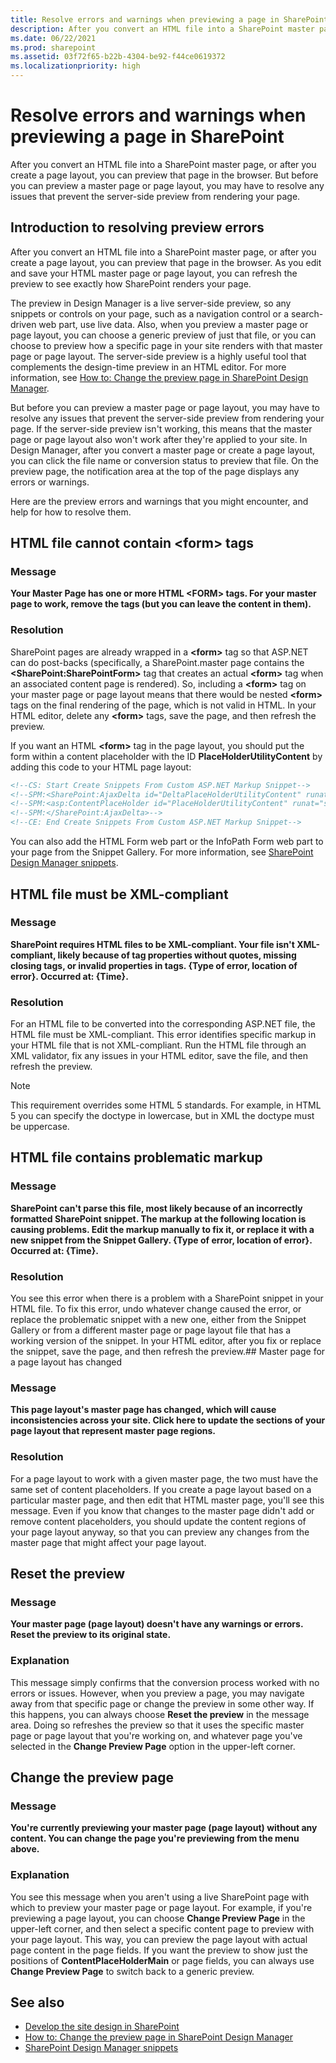 ```yaml
---
title: Resolve errors and warnings when previewing a page in SharePoint
description: After you convert an HTML file into a SharePoint master page, or after you create a page layout, you can preview that page in the browser. But before you can preview a master page or page layout, you may have to resolve any issues that prevent the server-side preview from rendering your page.
ms.date: 06/22/2021
ms.prod: sharepoint
ms.assetid: 03f72f65-b22b-4304-be92-f44ce0619372
ms.localizationpriority: high
---
```

# Resolve errors and warnings when previewing a page in SharePoint

After you convert an HTML file into a SharePoint master page, or after you create a page layout, you can preview that page in the browser. But before you can preview a master page or page layout, you may have to resolve any issues that prevent the server-side preview from rendering your page.

## Introduction to resolving preview errors

After you convert an HTML file into a SharePoint master page, or after you create a page layout, you can preview that page in the browser. As you edit and save your HTML master page or page layout, you can refresh the preview to see exactly how SharePoint renders your page.

The preview in Design Manager is a live server-side preview, so any snippets or controls on your page, such as a navigation control or a search-driven web part, use live data. Also, when you preview a master page or page layout, you can choose a generic preview of just that file, or you can choose to preview how a specific page in your site renders with that master page or page layout. The server-side preview is a highly useful tool that complements the design-time preview in an HTML editor. For more information, see  [How to: Change the preview page in SharePoint Design Manager](how-to-change-the-preview-page-in-sharepoint-design-manager.md).

But before you can preview a master page or page layout, you may have to resolve any issues that prevent the server-side preview from rendering your page. If the server-side preview isn't working, this means that the master page or page layout also won't work after they're applied to your site. In Design Manager, after you convert a master page or create a page layout, you can click the file name or conversion status to preview that file. On the preview page, the notification area at the top of the page displays any errors or warnings.

Here are the preview errors and warnings that you might encounter, and help for how to resolve them.

## HTML file cannot contain \<form\> tags

### Message

 **Your Master Page has one or more HTML \<FORM\> tags. For your master page to work, remove the tags (but you can leave the content in them).**

### Resolution

SharePoint pages are already wrapped in a **\<form\>** tag so that ASP.NET can do post-backs (specifically, a SharePoint.master page contains the **&lt;SharePoint:SharePointForm&gt;** tag that creates an actual **\<form\>** tag when an associated content page is rendered). So, including a **\<form\>** tag on your master page or page layout means that there would be nested **\<form\>** tags on the final rendering of the page, which is not valid in HTML. In your HTML editor, delete any **\<form\>** tags, save the page, and then refresh the preview.

If you want an HTML **\<form\>** tag in the page layout, you should put the form within a content placeholder with the ID **PlaceHolderUtilityContent** by adding this code to your HTML page layout:

```HTML
<!--CS: Start Create Snippets From Custom ASP.NET Markup Snippet-->
<!--SPM:<SharePoint:AjaxDelta id="DeltaPlaceHolderUtilityContent" runat="server">-->
<!--SPM:<asp:ContentPlaceHolder id="PlaceHolderUtilityContent" runat="server" />-->
<!--SPM:</SharePoint:AjaxDelta>-->
<!--CE: End Create Snippets From Custom ASP.NET Markup Snippet-->
```

You can also add the HTML Form web part or the InfoPath Form web part to your page from the Snippet Gallery. For more information, see  [SharePoint Design Manager snippets](sharepoint-design-manager-snippets.md).

## HTML file must be XML-compliant

### Message

**SharePoint requires HTML files to be XML-compliant. Your file isn't XML-compliant, likely because of tag properties without quotes, missing closing tags, or invalid properties in tags. {Type of error, location of error}. Occurred at: {Time}.**

### Resolution

For an HTML file to be converted into the corresponding ASP.NET file, the HTML file must be XML-compliant. This error identifies specific markup in your HTML file that is not XML-compliant. Run the HTML file through an XML validator, fix any issues in your HTML editor, save the file, and then refresh the preview.

> [!NOTE]
> This requirement overrides some HTML 5 standards. For example, in HTML 5 you can specify the doctype in lowercase, but in XML the doctype must be uppercase.

## HTML file contains problematic markup

### Message

**SharePoint can't parse this file, most likely because of an incorrectly formatted SharePoint snippet. The markup at the following location is causing problems. Edit the markup manually to fix it, or replace it with a new snippet from the Snippet Gallery. {Type of error, location of error}. Occurred at: {Time}.**

### Resolution

You see this error when there is a problem with a SharePoint snippet in your HTML file. To fix this error, undo whatever change caused the error, or replace the problematic snippet with a new one, either from the Snippet Gallery or from a different master page or page layout file that has a working version of the snippet. In your HTML editor, after you fix or replace the snippet, save the page, and then refresh the preview.## Master page for a page layout has changed

### Message

 **This page layout's master page has changed, which will cause inconsistencies across your site. Click here to update the sections of your page layout that represent master page regions.**

### Resolution

For a page layout to work with a given master page, the two must have the same set of content placeholders. If you create a page layout based on a particular master page, and then edit that HTML master page, you'll see this message. Even if you know that changes to the master page didn't add or remove content placeholders, you should update the content regions of your page layout anyway, so that you can preview any changes from the master page that might affect your page layout.

## Reset the preview

### Message

**Your master page (page layout) doesn't have any warnings or errors. Reset the preview to its original state.**

### Explanation

This message simply confirms that the conversion process worked with no errors or issues. However, when you preview a page, you may navigate away from that specific page or change the preview in some other way. If this happens, you can always choose **Reset the preview** in the message area. Doing so refreshes the preview so that it uses the specific master page or page layout that you're working on, and whatever page you've selected in the **Change Preview Page** option in the upper-left corner.

## Change the preview page

### Message

**You're currently previewing your master page (page layout) without any content. You can change the page you're previewing from the menu above.**

### Explanation

You see this message when you aren't using a live SharePoint page with which to preview your master page or page layout. For example, if you're previewing a page layout, you can choose **Change Preview Page** in the upper-left corner, and then select a specific content page to preview with your page layout. This way, you can preview the page layout with actual page content in the page fields. If you want the preview to show just the positions of **ContentPlaceHolderMain** or page fields, you can always use **Change Preview Page** to switch back to a generic preview.

## See also

- [Develop the site design in SharePoint](develop-the-site-design-in-sharepoint.md)
- [How to: Change the preview page in SharePoint Design Manager](how-to-change-the-preview-page-in-sharepoint-design-manager.md)
- [SharePoint Design Manager snippets](sharepoint-design-manager-snippets.md)